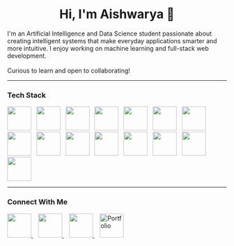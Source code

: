 <h1 align="center">Hi, I'm Aishwarya 👋 </h2>

<p>
  I'm an Artificial Intelligence and Data Science student passionate about creating intelligent systems that make everyday applications smarter and more intuitive. I enjoy working on machine learning and full-stack web development. <br> <br>
  Curious to learn and open to collaborating!
</p>


<hr>

<h3>Tech Stack</h3>

<p>
  <a href="https://www.python.org/" target="_blank"><img src="https://skillicons.dev/icons?i=python" width="55"/></a>&nbsp;&nbsp;
  <a href="https://www.java.com/" target="_blank"><img src="https://skillicons.dev/icons?i=java" width="55"/></a>&nbsp;&nbsp;
  <a href="https://developer.mozilla.org/en-US/docs/Web/HTML" target="_blank"><img src="https://skillicons.dev/icons?i=html" width="55"/></a>&nbsp;&nbsp;
  <a href="https://developer.mozilla.org/en-US/docs/Web/CSS" target="_blank"><img src="https://skillicons.dev/icons?i=css" width="55"/></a>&nbsp;&nbsp;
  <a href="https://developer.mozilla.org/en-US/docs/Web/JavaScript" target="_blank"><img src="https://skillicons.dev/icons?i=js" width="55"/></a>&nbsp;&nbsp;
  <a href="https://react.dev/" target="_blank"><img src="https://skillicons.dev/icons?i=react" width="55"/></a>&nbsp;&nbsp;
  <a href="https://nodejs.org/" target="_blank"><img src="https://skillicons.dev/icons?i=nodejs" width="55"/></a>&nbsp;&nbsp;
  <a href="https://expressjs.com/" target="_blank"><img src="https://skillicons.dev/icons?i=express" width="55"/></a>&nbsp;&nbsp;
  <a href="https://flask.palletsprojects.com/" target="_blank"><img src="https://skillicons.dev/icons?i=flask" width="55"/></a>&nbsp;&nbsp;
  <a href="https://firebase.google.com/" target="_blank"><img src="https://skillicons.dev/icons?i=firebase" width="55"/></a>&nbsp;&nbsp;
  <a href="https://www.mongodb.com/" target="_blank"><img src="https://skillicons.dev/icons?i=mongodb" width="55"/></a>&nbsp;&nbsp;
  <a href="https://www.mysql.com/" target="_blank"><img src="https://skillicons.dev/icons?i=mysql" width="55"/></a>&nbsp;&nbsp;
  <a href="https://www.tensorflow.org/" target="_blank"><img src="https://skillicons.dev/icons?i=tensorflow" width="55"/></a>&nbsp;&nbsp;
  <a href="https://code.visualstudio.com/" target="_blank"><img src="https://skillicons.dev/icons?i=vscode" width="55"/></a>&nbsp;&nbsp;
  <a href="https://scikit-learn.org/" target="_blank"><img src="https://skillicons.dev/icons?i=scikitlearn" width="55"/></a>
</p>

<hr>

<h3>Connect With Me</h3>

<p>
  <a href="https://www.linkedin.com/in/aishwarya-ashok-0496942b3/" target="_blank">
    <img src="https://skillicons.dev/icons?i=linkedin" width="55" />
  </a>&nbsp;&nbsp;

  <a href="mailto:aishwarya.ashok@outlook.com" target="_blank">
    <img src="https://img.icons8.com/color/48/microsoft-outlook-2019--v2.png" width="55" />
  </a>&nbsp;&nbsp;

   <a href="mailto:aishwaryashyamala14@gmail.com" target="_blank">
    <img src="https://skillicons.dev/icons?i=gmail" width="55" />
  </a>&nbsp;&nbsp;

  <a href="https://funny-manatee-395b12.netlify.app/" target="_blank">
    <img src="https://img.icons8.com/color/48/portfolio.png" width="55" alt="Portfolio"/>
  </a>


</p>
